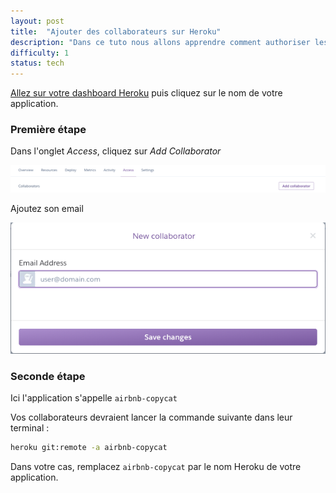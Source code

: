 ```yaml
---
layout: post
title:  "Ajouter des collaborateurs sur Heroku"
description: "Dans ce tuto nous allons apprendre comment authoriser les membres de votre équipe à pusher sur Heroku."
difficulty: 1
status: tech
---
```


<a href="https://dashboard.heroku.com/apps" target="_blank">Allez sur votre dashboard Heroku</a> puis cliquez sur le nom de votre application.

### Première étape

Dans l'onglet *Access*, cliquez sur *Add Collaborator*

<img src="/images/posts/heroku-button.png" class="image" alt="Cliquer sur Add Collaborator">

Ajoutez son email

<img src="/images/posts/heroku-email.png" class="image" alt="Ajoutez son email rattaché à son compte Heroku">

### Seconde étape

Ici l'application s'appelle `airbnb-copycat`

Vos collaborateurs devraient lancer la commande suivante dans leur terminal :

```sh
heroku git:remote -a airbnb-copycat
```

Dans votre cas, remplacez `airbnb-copycat` par le nom Heroku de votre application.
